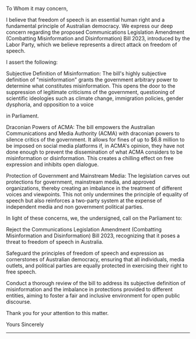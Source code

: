 To Whom it may concern,

I believe that freedom of speech is an essential human right and a fundamental principle of
Australian democracy. We express our deep concern regarding the proposed Communications
Legislation Amendment (Combatting Misinformation and Disinformation) Bill 2023, introduced by
the Labor Party, which we believe represents a direct attack on freedom of speech.

I assert the following:

Subjective Definition of Misinformation: The bill's highly subjective definition of "misinformation"
grants the government arbitrary power to determine what constitutes misinformation. This opens
the door to the suppression of legitimate criticisms of the government, questioning of scientific
ideologies such as climate change, immigration policies, gender dysphoria, and opposition to a voice

in Parliament.

Draconian Powers of ACMA: The bill empowers the Australian Communications and Media Authority
(ACMA) with draconian powers to silence critics of the government. It allows for fines of up to $6.8
million to be imposed on social media platforms if, in ACMA's opinion, they have not done enough to
prevent the dissemination of what ACMA considers to be misinformation or disinformation. This
creates a chilling effect on free expression and inhibits open dialogue.

Protection of Government and Mainstream Media: The legislation carves out protections for
government, mainstream media, and approved organizations, thereby creating an imbalance in the
treatment of different voices and viewpoints. This not only undermines the principle of equality of
speech but also reinforces a two-party system at the expense of independent media and non­
government political parties.

In light of these concerns, we, the undersigned, call on the Parliament to:

Reject the Communications Legislation Amendment (Combatting Misinformation and
Disinformation) Bill 2023, recognizing that it poses a threat to freedom of speech in Australia.

Safeguard the principles of freedom of speech and expression as cornerstones of Australian
democracy, ensuring that all individuals, media outlets, and political parties are equally protected in
exercising their right to free speech.

Conduct a thorough review of the bill to address its subjective definition of misinformation and the
imbalance in protections provided to different entities, aiming to foster a fair and inclusive
environment for open public discourse.

Thank you for your attention to this matter.

Yours Sincerely


-----

